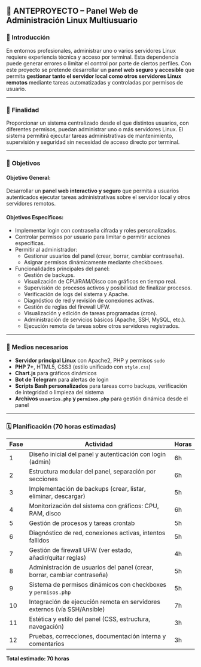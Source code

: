 ## 📝 ANTEPROYECTO – Panel Web de Administración Linux Multiusuario 

### 📌 **Introducción**

En entornos profesionales, administrar uno o varios servidores Linux requiere experiencia técnica y acceso por terminal. Esta dependencia puede generar errores o limitar el control por parte de ciertos perfiles. Con este proyecto se pretende desarrollar un **panel web seguro y accesible** que permita **gestionar tanto el servidor local como otros servidores Linux remotos** mediante tareas automatizadas y controladas por permisos de usuario.

---

### 🎯 **Finalidad**

Proporcionar un sistema centralizado desde el que distintos usuarios, con diferentes permisos, puedan administrar uno o más servidores Linux. El sistema permitirá ejecutar tareas administrativas de mantenimiento, supervisión y seguridad sin necesidad de acceso directo por terminal.

---

### 🎯 **Objetivos**

#### Objetivo General:

Desarrollar un **panel web interactivo y seguro** que permita a usuarios autenticados ejecutar tareas administrativas sobre el servidor local y otros servidores remotos.

#### Objetivos Específicos:

- Implementar login con contraseña cifrada y roles personalizados.
- Controlar permisos por usuario para limitar o permitir acciones específicas.
- Permitir al administrador:
	- Gestionar usuarios del panel (crear, borrar, cambiar contraseña).
	- Asignar permisos dinámicamente mediante checkboxes.
- Funcionalidades principales del panel:
	- Gestión de backups.
	- Visualización de CPU/RAM/Disco con gráficos en tiempo real.
	- Supervisión de procesos activos y posibilidad de finalizar procesos.
	- Verificación de logs del sistema y Apache.
	- Diagnóstico de red y revisión de conexiones activas.
	- Gestión de reglas del firewall UFW.
	- Visualización y edición de tareas programadas (cron).
	- Administración de servicios básicos (Apache, SSH, MySQL, etc.).
	- Ejecución remota de tareas sobre otros servidores registrados.

---

### 🧰 **Medios necesarios**

- **Servidor principal Linux** con Apache2, PHP y permisos `sudo`
- **PHP 7+**, HTML5, CSS3 (estilo unificado con `style.css`)
- **Chart.js** para gráficos dinámicos
- **Bot de Telegram** para alertas de login
- **Scripts Bash personalizados** para tareas como backups, verificación de integridad o limpieza del sistema
- **Archivos `usuarios.php` y `permisos.php`** para gestión dinámica desde el panel

---

### 🗓️ **Planificación (70 horas estimadas)**

| Fase | Actividad | Horas |
| --- | --- | --- |
| 1 | Diseño inicial del panel y autenticación con login (admin) | 6h |
| 2 | Estructura modular del panel, separación por secciones | 6h |
| 3 | Implementación de backups (crear, listar, eliminar, descargar) | 5h |
| 4 | Monitorización del sistema con gráficos: CPU, RAM, disco | 6h |
| 5 | Gestión de procesos y tareas crontab | 5h |
| 6 | Diagnóstico de red, conexiones activas, intentos fallidos | 5h |
| 7 | Gestión de firewall UFW (ver estado, añadir/quitar reglas) | 4h |
| 8 | Administración de usuarios del panel (crear, borrar, cambiar contraseña) | 5h |
| 9 | Sistema de permisos dinámicos con checkboxes y `permisos.php` | 5h |
| 10 | Integración de ejecución remota en servidores externos (vía SSH/Ansible) | 7h |
| 11 | Estética y estilo del panel (CSS, estructura, navegación) | 3h |
| 12 | Pruebas, correcciones, documentación interna y comentarios | 3h |

**Total estimado: 70 horas**
